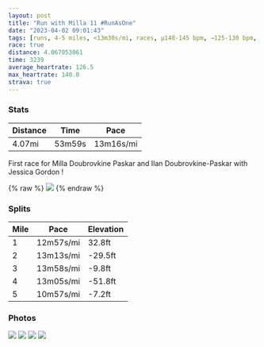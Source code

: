 ```yaml
---
layout: post
title: "Run with Milla 11 #RunAsOne"
date: "2023-04-02 09:01:43"
tags: [runs, 4-5 miles, <13m30s/mi, races, μ140-145 bpm, →125-130 bpm, w/milla]
race: true
distance: 4.067053061
time: 3239
average_heartrate: 126.5
max_heartrate: 140.0
strava: true
---
```


### Stats

| Distance | Time | Pace |
|----------|------|------|
|4.07mi|53m59s|13m16s/mi|

First race for Milla Doubrovkine Paskar and Ilan Doubrovkine-Paskar with Jessica Gordon !

{% raw %}
<img src='https://maps.googleapis.com/maps/api/staticmap?maptype=roadmap&path=enc:ibzwFnknbMYg@M_@Q_@[gAOYYa@e@[EKIGiCeAe@Gi@Dk@\KJo@Ze@Hy@C]KYYeAy@_@_@}@iBQq@KYi@u@SKSCoANi@EQIq@_@]EUGe@IWC_@MaAUc@UgBoA]YGACKo@s@q@iAW_@YWMG_@WK@u@g@_Bu@m@]gA{@_@WWc@Oa@]yAEg@[qA@o@Du@PwA?i@Ae@Kk@K_@MSUYcAu@a@Ug@i@_By@s@m@}@c@[UMOy@c@a@[s@]g@[QW[S]IUOICa@e@o@]UIe@YMWeBw@UQc@QqAEsADQGc@Ga@O{@E]F_A^k@p@c@Pg@Bk@K_AYuA{@c@SSOa@i@UQg@s@w@{@u@aAk@gA[Qi@Q_@A}@Hq@Bo@MoBMm@MSDU^GTCZ?h@Fn@Pf@nA|Bd@jAL`@Hd@DdAC^a@pB_@b@IT[n@]b@KZr@lA|@dEFVXp@f@t@p@x@HFr@^^XRFZND?RTZFj@VPFH@|@d@NN`@^V\N\n@rBb@h@t@`@^HpBIf@Iv@\JHn@|@Pl@V`BZrAN^R\Xz@d@p@RLNTVVF@p@l@t@f@dAT|@J`AG^E|Bm@XWNCVCFC`@Cn@T`A`@h@h@b@PT^PRNRfBnDj@x@PLFJPHz@PbAKx@?^Bd@LN@FFLB`@TZb@ZXRTl@dANPTd@Zf@`AjAVh@\b@PDXPv@t@JNTLT^J`@Rj@Xb@Vj@LVb@\Rb@b@n@VPPHvA^PAH?XIhA?`@IzAKh@IZ?v@Np@^b@z@LDZ}ARa@PUz@}@b@_A&key=AIzaSyC1MId7bFpkLXNAaYhBSTb8jLyiSqzbDtM&size=800x800&markers=color:yellow|label:S|40.77109,-73.97064&markers=color:green|label:F|40.77382,-73.97302999999997'>
{% endraw %}

### Splits

| Mile | Pace | Elevation |
|------|------|-----------|
|1|12m57s/mi|32.8ft|
|2|13m13s/mi|-29.5ft|
|3|13m58s/mi|-9.8ft|
|4|13m05s/mi|-51.8ft|
|5|10m57s/mi|-7.2ft|

### Photos
<img src='https://dgtzuqphqg23d.cloudfront.net/8XTLCgY8hkN3qkz_AMhMFJHrLKgu54k-vvXjYGsv4dE-576x768.jpg'>

<img src='https://dgtzuqphqg23d.cloudfront.net/OwKLh9dH8Zu9DqJoKUUO-XoHN-tbFLm7DaO9fQhdTfk-576x768.jpg'>

<img src='https://dgtzuqphqg23d.cloudfront.net/qrRROHo5pQ7Pr47SO4QfuG6EPknjGVM4LZGpvLj_DQY-576x768.jpg'>

<img src='https://dgtzuqphqg23d.cloudfront.net/UEDzEvAsruVn_3GQWSfdE4oUD46tisyYQYlXTs2wo0I-768x576.jpg'>
